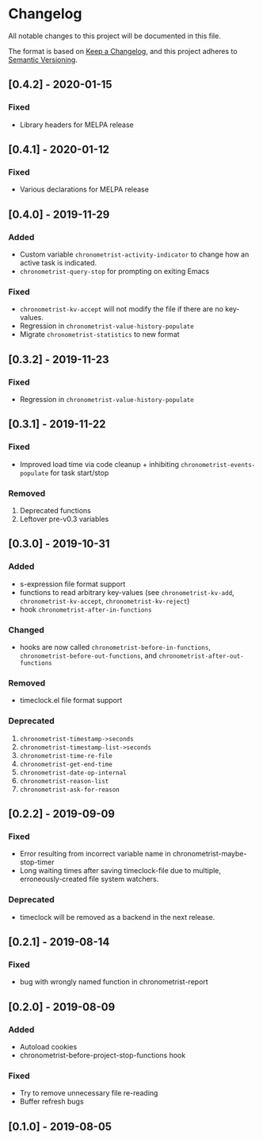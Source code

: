 # Changelog
All notable changes to this project will be documented in this file.

The format is based on [Keep a Changelog](https://keepachangelog.com/en/1.0.0/),
and this project adheres to [Semantic Versioning](https://semver.org/spec/v2.0.0.html).

## [0.4.2] - 2020-01-15
### Fixed
* Library headers for MELPA release

## [0.4.1] - 2020-01-12
### Fixed
* Various declarations for MELPA release

## [0.4.0] - 2019-11-29
### Added
* Custom variable `chronometrist-activity-indicator` to change how an active task is indicated.
* `chronometrist-query-stop` for prompting on exiting Emacs
### Fixed
* `chronometrist-kv-accept` will not modify the file if there are no key-values.
* Regression in `chronometrist-value-history-populate`
* Migrate `chronometrist-statistics` to new format

## [0.3.2] - 2019-11-23
### Fixed
* Regression in `chronometrist-value-history-populate`

## [0.3.1] - 2019-11-22
### Fixed
* Improved load time via code cleanup + inhibiting `chronometrist-events-populate` for task start/stop

### Removed
1. Deprecated functions
2. Leftover pre-v0.3 variables

## [0.3.0] - 2019-10-31
### Added
* s-expression file format support
* functions to read arbitrary key-values (see `chronometrist-kv-add`, `chronometrist-kv-accept`, `chronometrist-kv-reject`)
* hook `chronometrist-after-in-functions`

### Changed
* hooks are now called `chronometrist-before-in-functions`, `chronometrist-before-out-functions`, and `chronometrist-after-out-functions`

### Removed
* timeclock.el file format support

### Deprecated
1. `chronometrist-timestamp->seconds`
2. `chronometrist-timestamp-list->seconds`
3. `chronometrist-time-re-file`
4. `chronometrist-get-end-time`
5. `chronometrist-date-op-internal`
6. `chronometrist-reason-list`
7. `chronometrist-ask-for-reason`

## [0.2.2] - 2019-09-09
### Fixed
* Error resulting from incorrect variable name in chronometrist-maybe-stop-timer
* Long waiting times after saving timeclock-file due to multiple, erroneously-created file system watchers.

### Deprecated
* timeclock will be removed as a backend in the next release.

## [0.2.1] - 2019-08-14
### Fixed
* bug with wrongly named function in chronometrist-report

## [0.2.0] - 2019-08-09
### Added
* Autoload cookies
* chronometrist-before-project-stop-functions hook

### Fixed
* Try to remove unnecessary file re-reading
* Buffer refresh bugs

## [0.1.0] - 2019-08-05
